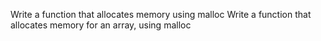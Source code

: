 Write a function that allocates memory using malloc
Write a function that allocates memory for an array, using malloc
